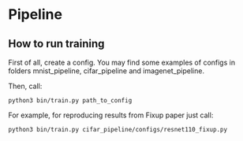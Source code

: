 # Pipeline

## How to run training

First of all, create a config. You may find some examples of configs in folders mnist_pipeline, cifar_pipeline and imagenet_pipeline.
Then, call:

`python3 bin/train.py path_to_config`


For example, for reproducing results from Fixup paper just call:

`python3 bin/train.py cifar_pipeline/configs/resnet110_fixup.py`

